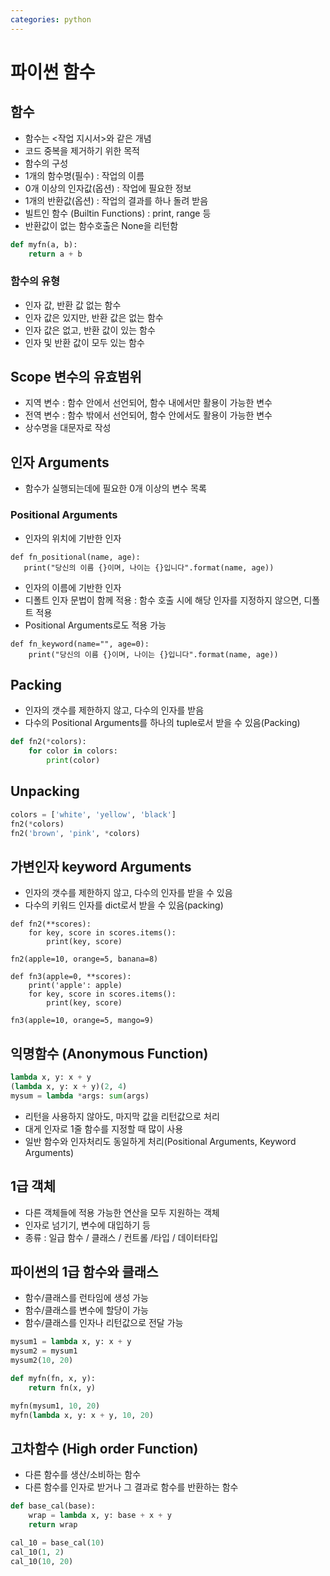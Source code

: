```yaml
---
categories: python
---
```



# 파이썬 함수


## 함수

* 함수는 <작업 지시서>와 같은 개념
 * 코드 중복을 제거하기 위한 목적
* 함수의 구성
 * 1개의 함수명(필수) : 작업의 이름
 * 0개 이상의 인자값(옵션) : 작업에 필요한 정보
 * 1개의 반환값(옵션) : 작업의 결과를 하나 돌려 받음
* 빌트인 함수 (Builtin Functions) : print, range 등
* 반환값이 없는 함수호출은 None을 리턴함

```python
def myfn(a, b):
	return a + b
```


### 함수의 유형

* 인자 값, 반환 값 없는 함수
* 인자 값은 있지만, 반환 값은 없는 함수
* 인자 값은 없고, 반환 값이 있는 함수
* 인자 및 반환 값이 모두 있는 함수

## Scope 변수의 유효범위

* 지역 변수 : 함수 안에서 선언되어, 함수 내에서만 활용이 가능한 변수
* 전역 변수 : 함수 밖에서 선언되어, 함수 안에서도 활용이 가능한 변수
 * 상수명을 대문자로 작성

## 인자 Arguments

* 함수가 실행되는데에 필요한 0개 이상의 변수 목록

### Positional Arguments

* 인자의 위치에 기반한 인자

```
def fn_positional(name, age):
   print("당신의 이름 {}이며, 나이는 {}입니다".format(name, age))
```

* 인자의 이름에 기반한 인자
 * 디폴트 인자 문법이 함께 적용 : 함수 호출 시에 해당 인자를 지정하지 않으면, 디폴트 적용
 * Positional Arguments로도 적용 가능

```
def fn_keyword(name="", age=0):
	print("당신의 이름 {}이며, 나이는 {}입니다".format(name, age))
```

## Packing

* 인자의 갯수를 제한하지 않고, 다수의 인자를 받음
* 다수의 Positional Arguments를 하나의 tuple로서 받을 수 있음(Packing)

```python
def fn2(*colors):
	for color in colors:
    	print(color)
```

## Unpacking

```python
colors = ['white', 'yellow', 'black']
fn2(*colors)
fn2('brown', 'pink', *colors)
```

## 가변인자 keyword Arguments

* 인자의 갯수를 제한하지 않고, 다수의 인자를 받을 수 있음
* 다수의 키워드 인자를 dict로서 받을 수 있음(packing)

```pytnon
def fn2(**scores):
	for key, score in scores.items():
    	print(key, score)

fn2(apple=10, orange=5, banana=8)

def fn3(apple=0, **scores):
	print('apple': apple)
    for key, score in scores.items():
    	print(key, score)

fn3(apple=10, orange=5, mango=9)
```

## 익명함수 (Anonymous Function)

```python
lambda x, y: x + y
(lambda x, y: x + y)(2, 4)
mysum = lambda *args: sum(args)
```

* 리턴을 사용하지 않아도, 마지막 값을 리턴값으로 처리
* 대게 인자로 1줄 함수를 지정할 때 많이 사용
* 일반 함수와 인자처리도 동일하게 처리(Positional Arguments, Keyword Arguments)

## 1급 객체

* 다른 객체들에 적용 가능한 연산을 모두 지원하는 객체
 * 인자로 넘기기, 변수에 대입하기 등
 * 종류 : 일급 함수 / 클래스 / 컨트롤 /타입 / 데이터타입

## 파이썬의 1급 함수와 클래스

* 함수/클래스를 런타임에 생성 가능
* 함수/클래스를 변수에 할당이 가능
* 함수/클래스를 인자나 리턴값으로 전달 가능

```python
mysum1 = lambda x, y: x + y
mysum2 = mysum1
mysum2(10, 20)

def myfn(fn, x, y):
	return fn(x, y)

myfn(mysum1, 10, 20)
myfn(lambda x, y: x + y, 10, 20)
```
## 고차함수 (High order Function)

* 다른 함수를 생산/소비하는 함수
* 다른 함수를 인자로 받거나 그 결과로 함수를 반환하는 함수

```python
def base_cal(base):
	wrap = lambda x, y: base + x + y
    return wrap

cal_10 = base_cal(10)
cal_10(1, 2)
cal_10(10, 20)
```
